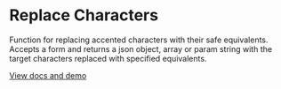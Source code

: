 # Replace Characters
Function for replacing accented characters with their safe equivalents. Accepts a form and returns a json object, array or param string with the target characters replaced with specified equivalents.

[View docs and demo](http://devorahthedeveloper.github.io/replace-special-characters/)
